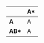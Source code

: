 |               | **A\***     |
| ------------- | ------------- |
| **A**      | A              | 
| **AB\***      | A              | 